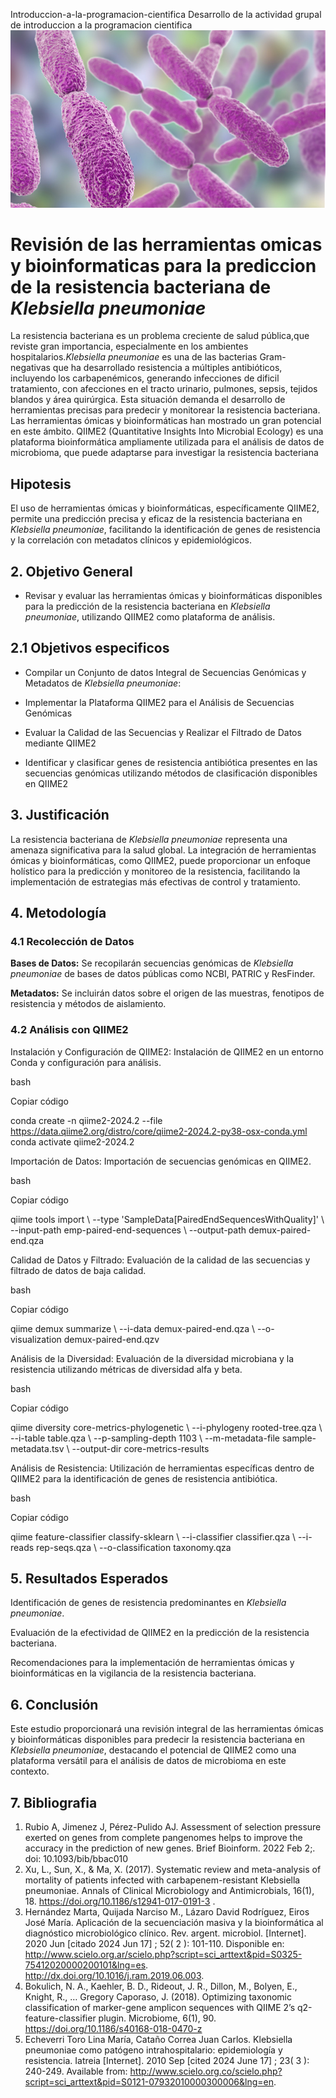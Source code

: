 Introduccion-a-la-programacion-cientifica
Desarrollo de la actividad grupal de introduccion a la programacion cientifica
![Imagen en 3D de KP](Imagen/Klebsiella.jpg)

# Revisión de las herramientas omicas y bioinformaticas para la prediccion de la resistencia bacteriana de *Klebsiella pneumoniae*

La resistencia bacteriana es un problema creciente de salud pública,que reviste gran importancia, especialmente en los ambientes hospitalarios.*Klebsiella pneumoniae* es una de las bacterias Gram-negativas que ha desarrollado resistencia a múltiples antibióticos, incluyendo los carbapenémicos, generando infecciones de dificil tratamiento, con afecciones en el tracto urinario, pulmones, sepsis, tejidos blandos y área quirúrgica. Esta situación demanda el desarrollo de herramientas precisas para predecir y monitorear la resistencia bacteriana. Las herramientas ómicas y bioinformáticas han mostrado un gran potencial en este ámbito. QIIME2 (Quantitative Insights Into Microbial Ecology) es una plataforma bioinformática ampliamente utilizada para el análisis de datos de microbioma, que puede adaptarse para investigar la resistencia bacteriana

## Hipotesis 

El uso de herramientas ómicas y bioinformáticas, específicamente QIIME2, permite una predicción precisa y eficaz de la resistencia bacteriana en *Klebsiella pneumoniae*, facilitando la identificación de genes de resistencia y la correlación con metadatos clínicos y epidemiológicos. 

## 2. Objetivo General 

- Revisar y evaluar las herramientas ómicas y bioinformáticas disponibles para la predicción de la resistencia bacteriana en *Klebsiella pneumoniae*, utilizando QIIME2 como plataforma de análisis. 

## 2.1 Objetivos especificos  

- Compilar un Conjunto de datos Integral de Secuencias Genómicas y Metadatos de *Klebsiella pneumoniae*: 

- Implementar la Plataforma QIIME2 para el Análisis de Secuencias Genómicas 

- Evaluar la Calidad de las Secuencias y Realizar el Filtrado de Datos mediante QIIME2 

- Identificar y clasificar genes de resistencia antibiótica presentes en las secuencias genómicas utilizando métodos de clasificación disponibles en QIIME2 

## 3. Justificación 
La resistencia bacteriana de *Klebsiella pneumoniae* representa una amenaza significativa para la salud global. La integración de herramientas ómicas y bioinformáticas, como QIIME2, puede proporcionar un enfoque holístico para la predicción y monitoreo de la resistencia, facilitando la implementación de estrategias más efectivas de control y tratamiento. 

## 4. Metodología 

### 4.1 Recolección de Datos 

**Bases de Datos:** Se recopilarán secuencias genómicas de *Klebsiella pneumoniae* de bases de datos públicas como NCBI, PATRIC y ResFinder. 

**Metadatos:** Se incluirán datos sobre el origen de las muestras, fenotipos de resistencia y métodos de aislamiento. 

### 4.2 Análisis con QIIME2 

Instalación y Configuración de QIIME2: Instalación de QIIME2 en un entorno Conda y configuración para análisis. 

bash 

Copiar código 

conda create -n qiime2-2024.2 --file https://data.qiime2.org/distro/core/qiime2-2024.2-py38-osx-conda.yml 
conda activate qiime2-2024.2 
 

Importación de Datos: Importación de secuencias genómicas en QIIME2. 

bash 

Copiar código 

qiime tools import \ 
  --type 'SampleData[PairedEndSequencesWithQuality]' \ 
  --input-path emp-paired-end-sequences \ 
  --output-path demux-paired-end.qza 
 

Calidad de Datos y Filtrado: Evaluación de la calidad de las secuencias y filtrado de datos de baja calidad. 

bash 

Copiar código 

qiime demux summarize \ 
  --i-data demux-paired-end.qza \ 
  --o-visualization demux-paired-end.qzv 
 

Análisis de la Diversidad: Evaluación de la diversidad microbiana y la resistencia utilizando métricas de diversidad alfa y beta. 

bash 

Copiar código 

qiime diversity core-metrics-phylogenetic \ 
  --i-phylogeny rooted-tree.qza \ 
  --i-table table.qza \ 
  --p-sampling-depth 1103 \ 
  --m-metadata-file sample-metadata.tsv \ 
  --output-dir core-metrics-results 
 

Análisis de Resistencia: Utilización de herramientas específicas dentro de QIIME2 para la identificación de genes de resistencia antibiótica. 

bash 

Copiar código 

qiime feature-classifier classify-sklearn \ 
  --i-classifier classifier.qza \ 
  --i-reads rep-seqs.qza \ 
  --o-classification taxonomy.qza 
## 5. Resultados Esperados 

Identificación de genes de resistencia predominantes en *Klebsiella pneumoniae*. 

Evaluación de la efectividad de QIIME2 en la predicción de la resistencia bacteriana. 

Recomendaciones para la implementación de herramientas ómicas y bioinformáticas en la vigilancia de la resistencia bacteriana. 

## 6. Conclusión 

Este estudio proporcionará una revisión integral de las herramientas ómicas y bioinformáticas disponibles para predecir la resistencia bacteriana en *Klebsiella pneumoniae*, destacando el potencial de QIIME2 como una plataforma versátil para el análisis de datos de microbioma en este contexto. 

## 7. Bibliografia

1. Rubio A, Jimenez J, Pérez-Pulido AJ. Assessment of selection pressure exerted on genes from complete pangenomes helps to improve the accuracy in the prediction of new genes. Brief Bioinform. 2022 Feb 2;. doi: 10.1093/bib/bbac010
2. Xu, L., Sun, X., & Ma, X. (2017). Systematic review and meta-analysis of mortality of 
patients infected with carbapenem-resistant Klebsiella pneumoniae. Annals of 
Clinical Microbiology and Antimicrobials, 16(1), 18. 
https://doi.org/10.1186/s12941-017-0191-3 .
3. Hernández Marta, Quijada Narciso M., Lázaro David Rodríguez, Eiros José María. Aplicación de la secuenciación masiva y la bioinformática al diagnóstico microbiológico clínico. Rev. argent. microbiol.  [Internet]. 2020  Jun [citado  2024  Jun  17] ;  52( 2 ): 101-110. Disponible en: http://www.scielo.org.ar/scielo.php?script=sci_arttext&pid=S0325-75412020000200101&lng=es.  http://dx.doi.org/10.1016/j.ram.2019.06.003.
4. Bokulich, N. A., Kaehler, B. D., Rideout, J. R., Dillon, M., Bolyen, E., Knight, R., … Gregory Caporaso, J. (2018). Optimizing taxonomic classification of marker-gene amplicon sequences with QIIME 2’s q2-feature-classifier plugin. Microbiome, 6(1), 90. https://doi.org/10.1186/s40168-018-0470-z
5. Echeverri Toro Lina María, Cataño Correa Juan Carlos. Klebsiella pneumoniae como patógeno intrahospitalario: epidemiología y resistencia. Iatreia  [Internet]. 2010  Sep [cited  2024  June  17] ;  23( 3 ): 240-249. Available from: http://www.scielo.org.co/scielo.php?script=sci_arttext&pid=S0121-07932010000300006&lng=en.

